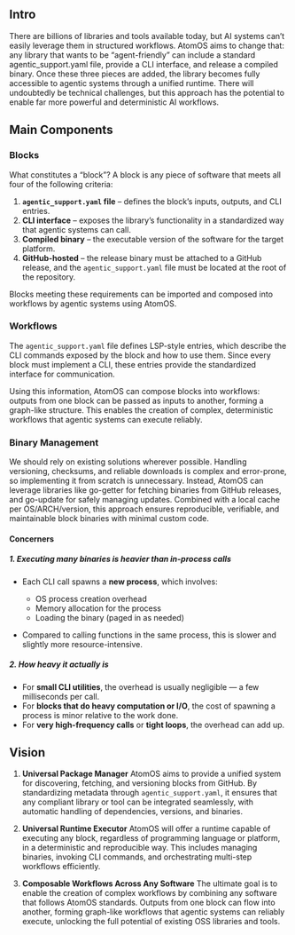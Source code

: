 ## Intro

There are billions of libraries and tools available today, but AI systems can’t easily leverage them in structured workflows. AtomOS aims to change that: any library that wants to be “agent-friendly” can include a standard agentic_support.yaml file, provide a CLI interface, and release a compiled binary. Once these three pieces are added, the library becomes fully accessible to agentic systems through a unified runtime. There will undoubtedly be technical challenges, but this approach has the potential to enable far more powerful and deterministic AI workflows.

## Main Components

### Blocks

What constitutes a “block”? A block is any piece of software that meets all four of the following criteria:

1. **`agentic_support.yaml` file** – defines the block’s inputs, outputs, and CLI entries.
2. **CLI interface** – exposes the library’s functionality in a standardized way that agentic systems can call.
3. **Compiled binary** – the executable version of the software for the target platform.
4. **GitHub-hosted** – the release binary must be attached to a GitHub release, and the `agentic_support.yaml` file must be located at the root of the repository.

Blocks meeting these requirements can be imported and composed into workflows by agentic systems using AtomOS.

### Workflows

The `agentic_support.yaml` file defines LSP-style entries, which describe the CLI commands exposed by the block and how to use them. Since every block must implement a CLI, these entries provide the standardized interface for communication.

Using this information, AtomOS can compose blocks into workflows: outputs from one block can be passed as inputs to another, forming a graph-like structure. This enables the creation of complex, deterministic workflows that agentic systems can execute reliably.

### Binary Management

We should rely on existing solutions wherever possible. Handling versioning, checksums, and reliable downloads is complex and error-prone, so implementing it from scratch is unnecessary. Instead, AtomOS can leverage libraries like go-getter for fetching binaries from GitHub releases, and go-update for safely managing updates. Combined with a local cache per OS/ARCH/version, this approach ensures reproducible, verifiable, and maintainable block binaries with minimal custom code.

#### Concerners

##### **1. Executing many binaries is heavier than in-process calls**

- Each CLI call spawns a **new process**, which involves:

  - OS process creation overhead
  - Memory allocation for the process
  - Loading the binary (paged in as needed)

- Compared to calling functions in the same process, this is slower and slightly more resource-intensive.

##### **2. How heavy it actually is**

- For **small CLI utilities**, the overhead is usually negligible — a few milliseconds per call.
- For **blocks that do heavy computation or I/O**, the cost of spawning a process is minor relative to the work done.
- For **very high-frequency calls** or **tight loops**, the overhead can add up.

## Vision

1. **Universal Package Manager**
   AtomOS aims to provide a unified system for discovering, fetching, and versioning blocks from GitHub. By standardizing metadata through `agentic_support.yaml`, it ensures that any compliant library or tool can be integrated seamlessly, with automatic handling of dependencies, versions, and binaries.

2. **Universal Runtime Executor**
   AtomOS will offer a runtime capable of executing any block, regardless of programming language or platform, in a deterministic and reproducible way. This includes managing binaries, invoking CLI commands, and orchestrating multi-step workflows efficiently.

3. **Composable Workflows Across Any Software**
   The ultimate goal is to enable the creation of complex workflows by combining any software that follows AtomOS standards. Outputs from one block can flow into another, forming graph-like workflows that agentic systems can reliably execute, unlocking the full potential of existing OSS libraries and tools.
